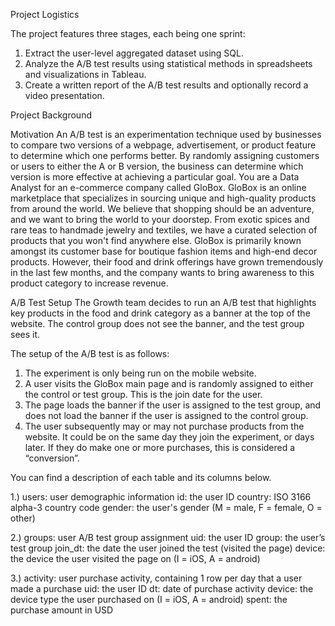 Project Logistics

The project features three stages, each being one sprint: 
1. Extract the user-level aggregated dataset using SQL.
2. Analyze the A/B test results using statistical methods in spreadsheets and visualizations in Tableau.
3. Create a written report of the A/B test results and optionally record a video presentation.

Project Background

Motivation
An A/B test is an experimentation technique used by businesses to compare two versions of a webpage, advertisement, or product feature to determine which one performs better. By randomly assigning customers or users to either the A or B version, the business can determine which version is more effective at achieving a particular goal.
You are a Data Analyst for an e-commerce company called GloBox. GloBox is an online marketplace that specializes in sourcing unique and high-quality products from around the world.
We believe that shopping should be an adventure, and we want to bring the world to your doorstep. From exotic spices and rare teas to handmade jewelry and textiles, we have a curated selection of products that you won't find anywhere else.
GloBox is primarily known amongst its customer base for boutique fashion items and high-end decor products. However, their food and drink offerings have grown tremendously in the last few months, and the company wants to bring awareness to this product category to increase revenue.

A/B Test Setup
The Growth team decides to run an A/B test that highlights key products in the food and drink category as a banner at the top of the website. The control group does not see the banner, and the test group sees it.

The setup of the A/B test is as follows:
1. The experiment is only being run on the mobile website.
2. A user visits the GloBox main page and is randomly assigned to either the control or test group. This is the join date for the user.
3. The page loads the banner if the user is assigned to the test group, and does not load the banner if the user is assigned to the control group.
4. The user subsequently may or may not purchase products from the website. It could be on the same day they join the experiment, or days later. If they do make one or more purchases, this is considered a “conversion”.

You can find a description of each table and its columns below.

1.) users: user demographic information
    id: the user ID
    country: ISO 3166 alpha-3 country code
    gender: the user's gender (M = male, F = female, O = other)

2.) groups: user A/B test group assignment
    uid: the user ID
    group: the user’s test group
    join_dt: the date the user joined the test (visited the page)
    device: the device the user visited the page on (I = iOS, A = android)

3.) activity: user purchase activity, containing 1 row per day that a user made a purchase
    uid: the user ID
    dt: date of purchase activity
    device: the device type the user purchased on (I = iOS, A = android)
    spent: the purchase amount in USD

 

